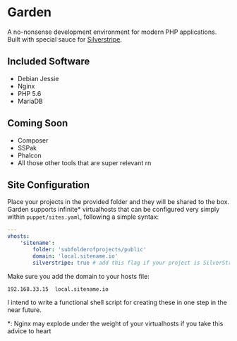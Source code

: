# Garden

A no-nonsense development environment for modern PHP applications. Built with special sauce for [Silverstripe](http://www.silverstripe.org).

## Included Software

- Debian Jessie
- Nginx
- PHP 5.6
- MariaDB

## Coming Soon

- Composer
- SSPak
- Phalcon
- All those other tools that are super relevant rn

## Site Configuration

Place your projects in the provided folder and they will be shared to the box. Garden supports infinite* virtualhosts that can be configured very simply within `puppet/sites.yaml`, following a simple syntax:

```yaml
---
vhosts:
    'sitename':
        folder: 'subfolderofprojects/public'
        domain: 'local.sitename.io'
        silverstripe: true # add this flag if your project is SilverStripe-based for required Nginx tweaks
```

Make sure you add the domain to your hosts file:

```
192.168.33.15  local.sitename.io
```

I intend to write a functional shell script for creating these in one step in the near future.

*: Nginx may explode under the weight of your virtualhosts if you take this advice to heart